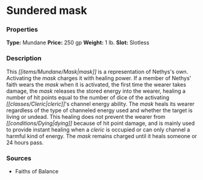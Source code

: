 ﻿---
Title: "Sundered mask"
Type: "Mundane"
Price: "250 gp"
Weight: "1 lb."
Slot: "Slotless"
Description: |
  "This mask is a representation of Nethys's own. Activating the mask charges it with healing power. If a member of Nethys' faith wears the mask when it is activated, the first time the wearer takes damage, the mask releases the stored energy into the wearer, healing a number of hit points equal to the number of dice of the activating cleric's channel energy ability. The mask heals its wearer regardless of the type of channeled energy used and whether the target is living or undead. This healing does not prevent the wearer from dying because of hit point damage, and is mainly used to provide instant healing when a cleric is occupied or can only channel a harmful kind of energy. The mask remains charged until it heals someone or 24 hours pass."
Sources: "['Faiths of Balance']"
---

# Sundered mask

### Properties

**Type:** Mundane **Price:** 250 gp **Weight:** 1 lb. **Slot:** Slotless

### Description

This _[[items/Mundane/Mask|mask]]_ is a representation of Nethys's own. Activating the _mask_ charges it with healing power. If a member of Nethys' faith wears the _mask_ when it is activated, the first time the wearer takes damage, the _mask_ releases the stored energy into the wearer, healing a number of hit points equal to the number of dice of the activating _[[classes/Cleric|cleric]]_'s channel energy ability. The _mask_ heals its wearer regardless of the type of channeled energy used and whether the target is living or undead. This healing does not prevent the wearer from _[[conditions/Dying|dying]]_ because of hit point damage, and is mainly used to provide instant healing when a _cleric_ is occupied or can only channel a harmful kind of energy. The _mask_ remains charged until it heals someone or 24 hours pass.

### Sources

* Faiths of Balance